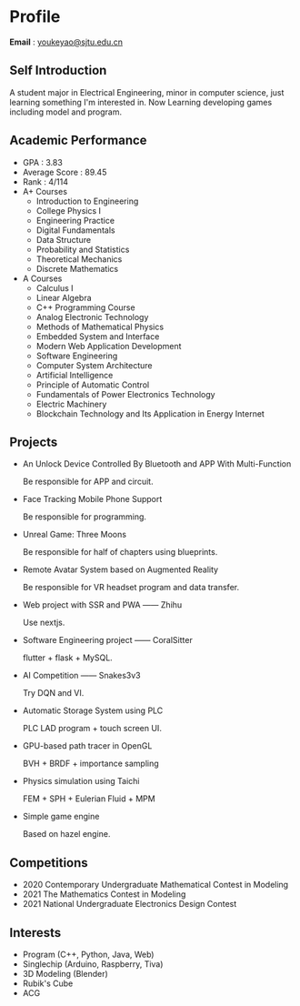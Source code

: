 # Profile

**Email** : youkeyao@sjtu.edu.cn

## Self Introduction
A student major in Electrical Engineering, minor in computer science, just learning something I'm interested in. Now Learning developing games including model and program.

## Academic Performance
- GPA : 3.83
- Average Score : 89.45
- Rank : 4/114
- A+ Courses
    - Introduction to Engineering
    - College Physics I
    - Engineering Practice
    - Digital Fundamentals
    - Data Structure
    - Probability and Statistics
    - Theoretical Mechanics
    - Discrete Mathematics
- A Courses
    - Calculus I
    - Linear Algebra
    - C++ Programming Course
    - Analog Electronic Technology
    - Methods of Mathematical Physics
    - Embedded System and Interface
    - Modern Web Application Development
    - Software Engineering
    - Computer System Architecture
    - Artificial Intelligence
    - Principle of Automatic Control
    - Fundamentals of Power Electronics Technology
    - Electric Machinery
    - Blockchain Technology and Its Application in Energy Internet

## Projects
- An Unlock Device Controlled By Bluetooth and APP With Multi-Function

    Be responsible for APP and circuit.

- Face Tracking Mobile Phone Support

    Be responsible for programming.

- Unreal Game: Three Moons

    Be responsible for half of chapters using blueprints.

- Remote Avatar System based on Augmented Reality

    Be responsible for VR headset program and data transfer.

- Web project with SSR and PWA —— Zhihu

    Use nextjs.

- Software Engineering project —— CoralSitter

    flutter + flask + MySQL.

- AI Competition —— Snakes3v3

    Try DQN and VI.

- Automatic Storage System using PLC

    PLC LAD program + touch screen UI.

- GPU-based path tracer in OpenGL

    BVH + BRDF + importance sampling

- Physics simulation using Taichi

    FEM + SPH + Eulerian Fluid + MPM

- Simple game engine

    Based on hazel engine.

## Competitions
- 2020 Contemporary Undergraduate Mathematical Contest in Modeling
- 2021 The Mathematics Contest in Modeling
- 2021 National Undergraduate Electronics Design Contest

## Interests
- Program (C++, Python, Java, Web)
- Singlechip (Arduino, Raspberry, Tiva)
- 3D Modeling (Blender)
- Rubik's Cube
- ACG